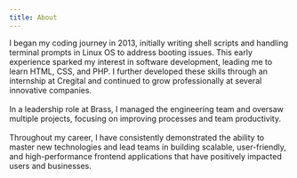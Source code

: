 ```yaml
---
title: About
---
```

I began my coding journey in 2013, initially writing shell scripts and handling terminal prompts in Linux OS to address booting issues. This early experience sparked my interest in software development, leading me to learn HTML, CSS, and PHP. I further developed these skills through an internship at Cregital and continued to grow professionally at several innovative companies.
<br />
<br />
In a leadership role at Brass, I managed the engineering team and oversaw multiple projects, focusing on improving processes and team productivity.
<br />
<br />
Throughout my career, I have consistently demonstrated the ability to master new technologies and lead teams in building scalable, user-friendly, and high-performance frontend applications that have positively impacted users and businesses.
